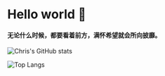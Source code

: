 # Hello world 👋

#### 无论什么时候，都要看着前方，满怀希望就会所向披靡。

![Chris's GitHub stats](https://github-readme-stats.vercel.app/api?username=HeZean&count_private=true&show_icons=true)

![Top Langs](https://github-readme-stats.vercel.app/api/top-langs/?username=HeZean&layout=compact)

<!-- ---

#### Target: Way to go

- [x] Java (Basic)
- [ ] Cpp (Basic)
- [ ] Python (Basic)
- [ ] Go (Basic)
- [ ] Swift (Basic)
- [ ] DSAA
- [ ] ML
- [x] Docker (Basic Appl.)
- [ ] ...


--- -->

<!--

😶 Kaggle [@ChrisHZA](https://www.kaggle.com/chrishza)

😶‍🌫️ LeetCode [@Chris](https://leetcode-cn.com/u/chris-eh/)

😮 Topcoder [@SUSTCat](https://www.topcoder.com/members/SUSTCat)

-->
